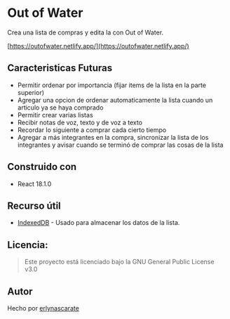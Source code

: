 # Out of Water

Crea una lista de compras y edita la con Out of Water.

[https://outofwater.netlify.app/](https://outofwater.netlify.app/)

## Caracteristicas Futuras

-   Permitir ordenar por importancia (fijar items de la lista en la parte superior)
-   Agregar una opcion de ordenar automaticamente la lista cuando un articulo ya se haya comprado
-   Permitir crear varias listas
-   Recibir notas de voz, texto y de voz a texto
-   Recordar lo siguiente a comprar cada cierto tiempo
-   Agregar a más integrantes en la compra, sincronizar la lista de los integrantes y avisar cuando se terminó de comprar las cosas de la lista

## Construido con

-   React 18.1.0

## Recurso útil

-   [IndexedDB](https://web.dev/indexeddb/) - Usado para almacenar los datos de la lista.

## Licencia:

> Este proyecto está licenciado bajo la GNU General Public License v3.0

## Autor

Hecho por [erlynascarate](https://www.facebook.com/erlynascarate/ 'Erlyn Ascarate')
